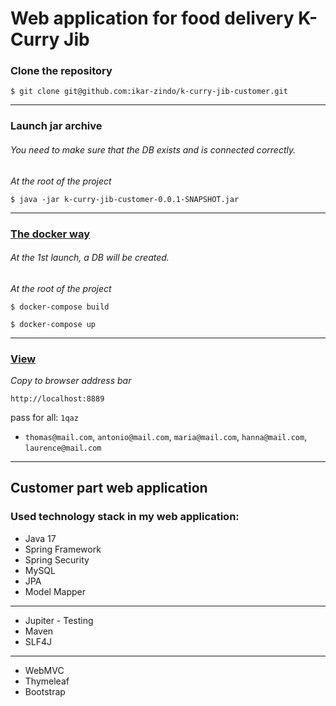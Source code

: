 # Web application for food delivery K-Curry Jib

### Clone the repository

```
$ git clone git@github.com:ikar-zindo/k-curry-jib-customer.git
```

---

### Launch jar archive

###### You need to make sure that the DB exists and is connected correctly.

*At the root of the project*

```
$ java -jar k-curry-jib-customer-0.0.1-SNAPSHOT.jar
```

---

### [The docker way](https://hub.docker.com/repository/docker/ikarzindo/k-curry-jib-customer-app/general)

###### At the 1st launch, a DB will be created.

*At the root of the project*

```
$ docker-compose build

$ docker-compose up
```

---

### [View](http://localhost:8889)

*Copy to browser address bar*

```
http://localhost:8889
```

pass for all: `1qaz`

- `thomas@mail.com`, `antonio@mail.com`, `maria@mail.com`, `hanna@mail.com`, `laurence@mail.com`

---

## Customer part web application

### Used technology stack in my web application:

- Java 17
- Spring Framework
- Spring Security
- MySQL
- JPA
- Model Mapper

---

- Jupiter - Testing
- Maven
- SLF4J

---

- WebMVC
- Thymeleaf
- Bootstrap